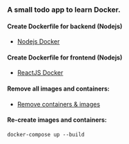 ### A small todo app to learn Docker.

#### Create Dockerfile for backend (Nodejs)
* [Nodejs Docker](https://nodejs.org/en/docs/guides/nodejs-docker-webapp/)

#### Create Dockerfile for frontend (Nodejs)
* [ReactJS Docker]()

#### Remove all images and containers:
* [Remove containers & images](https://stackoverflow.com/questions/44785585/docker-how-to-delete-all-local-docker-images)

#### Re-create images and containers: 
```docker-compose up --build```